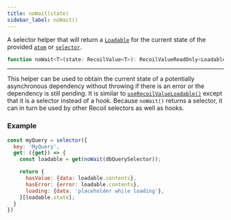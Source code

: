 ```yaml
---
title: noWait(state)
sidebar_label: noWait()
---
```


A selector helper that will return a [`Loadable`](/docs/api-reference/core/Loadable) for the current state of the provided [`atom`](/docs/api-reference/core/atom) or [`selector`](/docs/api-reference/core/selector).

```jsx
function noWait<T>(state: RecoilValue<T>): RecoilValueReadOnly<Loadable<T>>
```

---

This helper can be used to obtain the current state of a potentially asynchronous dependency without throwing if there is an error or the dependency is still pending.  It is similar to [`useRecoilValueLoadable()`](/docs/api-reference/core/useRecoilValueLoadable) except that it is a selector instead of a hook.  Because `noWait()` returns a selector, it can in turn be used by other Recoil selectors as well as hooks.

### Example

```jsx
const myQuery = selector({
  key: 'MyQuery',
  get: ({get}) => {
    const loadable = get(noWait(dbQuerySelector));

    return {
      hasValue: {data: loadable.contents},
      hasError: {error: loadable.contents},
      loading: {data: 'placeholder while loading'},
    }[loadable.state];
  }
})

```
